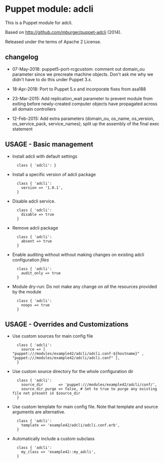 # Puppet module: adcli

This is a Puppet module for adcli.

Based on http://github.com/mburger/puppet-adcli (2014).

Released under the terms of Apache 2 License.


## changelog

* 07-May-2018: puppet5-port-rcgcustom: comment out domain_ou parameter since we precreate machine objects. Don't ask me why we didn't have to do this under Puppet 3.x.

* 18-Apr-2018: Port to Puppet 5.x and incorporate fixes from asa188

* 23-Mar-2015: Add replication_wait parameter to prevent module from exiting before newly-created computer objects have propagated across all domain controllers

* 12-Feb-2015: Add extra parameters (domain_ou, os_name, os_version, os_service_pack, service_names); split up the assembly of the final exec statement


## USAGE - Basic management

* Install adcli with default settings

        class { 'adcli': }

* Install a specific version of adcli package

        class { 'adcli':
          version => '1.0.1',
        }

* Disable adcli service.

        class { 'adcli':
          disable => true
        }

* Remove adcli package

        class { 'adcli':
          absent => true
        }

* Enable auditing without without making changes on existing adcli configuration *files*

        class { 'adcli':
          audit_only => true
        }

* Module dry-run: Do not make any change on *all* the resources provided by the module

        class { 'adcli':
          noops => true
        }


## USAGE - Overrides and Customizations
* Use custom sources for main config file

        class { 'adcli':
          source => [ "puppet:///modules/example42/adcli/adcli.conf-${hostname}" , "puppet:///modules/example42/adcli/adcli.conf" ],
        }


* Use custom source directory for the whole configuration dir

        class { 'adcli':
          source_dir       => 'puppet:///modules/example42/adcli/conf/',
          source_dir_purge => false, # Set to true to purge any existing file not present in $source_dir
        }

* Use custom template for main config file. Note that template and source arguments are alternative.

        class { 'adcli':
          template => 'example42/adcli/adcli.conf.erb',
        }

* Automatically include a custom subclass

        class { 'adcli':
          my_class => 'example42::my_adcli',
        }
